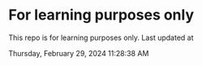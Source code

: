 # For learning purposes only
This repo is for learning purposes only.
Last updated at

Thursday, February 29, 2024 11:28:38 AM

